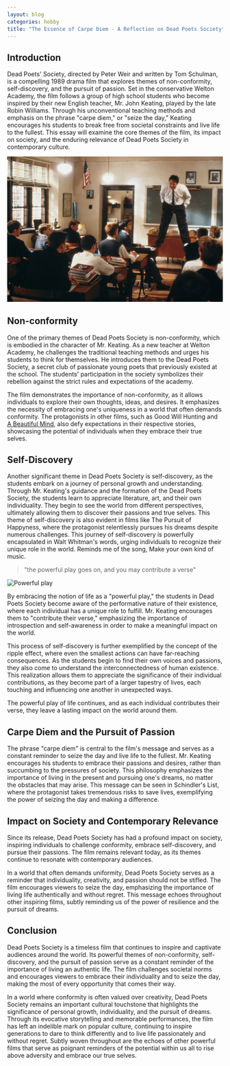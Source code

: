 ```yaml
---
layout: blog
categories: hobby
title: "The Essence of Carpe Diem - A Reflection on Dead Poets Society" 
---
```


## Introduction

Dead Poets' Society, directed by Peter Weir and written by Tom Schulman, is a compelling 1989 drama film that explores themes of non-conformity, self-discovery, and the pursuit of passion. Set in the conservative Welton Academy, the film follows a group of high school students who become inspired by their new English teacher, Mr. John Keating, played by the late Robin Williams. Through his unconventional teaching methods and emphasis on the phrase "carpe diem," or "seize the day," Keating encourages his students to break free from societal constraints and live life to the fullest. This essay will examine the core themes of the film, its impact on society, and the enduring relevance of Dead Poets Society in contemporary culture.

![Dead Poets Society](/assets/images/wp3721854-16351283.jpg)

## Non-conformity

One of the primary themes of Dead Poets Society is non-conformity, which is embodied in the character of Mr. Keating. As a new teacher at Welton Academy, he challenges the traditional teaching methods and urges his students to think for themselves. He introduces them to the Dead Poets Society, a secret club of passionate young poets that previously existed at the school. The students' participation in the society symbolizes their rebellion against the strict rules and expectations of the academy.

The film demonstrates the importance of non-conformity, as it allows individuals to explore their own thoughts, ideas, and desires. It emphasizes the necessity of embracing one's uniqueness in a world that often demands conformity. The protagonists in other films, such as Good Will Hunting and [A Beautiful Mind](/hobby/2014/01/01/A-Beautiful-Mind.html), also defy expectations in their respective stories, showcasing the potential of individuals when they embrace their true selves.

## Self-Discovery

Another significant theme in Dead Poets Society is self-discovery, as the students embark on a journey of personal growth and understanding. Through Mr. Keating's guidance and the formation of the Dead Poets Society, the students learn to appreciate literature, art, and their own individuality. They begin to see the world from different perspectives, ultimately allowing them to discover their passions and true selves. This theme of self-discovery is also evident in films like The Pursuit of Happyness, where the protagonist relentlessly pursues his dreams despite numerous challenges. This journey of self-discovery is powerfully encapsulated in Walt Whitman's words, urging individuals to recognize their unique role in the world. Reminds me of the song, Make your own kind of music.


> "the powerful play goes on, and you may contribute a verse" 

![Powerful play](/assets/images/DALL·E-2024-02-17-07.32.jpg)

By embracing the notion of life as a "powerful play," the students in Dead Poets Society become aware of the performative nature of their existence, where each individual has a unique role to fulfill. Mr. Keating encourages them to "contribute their verse," emphasizing the importance of introspection and self-awareness in order to make a meaningful impact on the world.

This process of self-discovery is further exemplified by the concept of the ripple effect, where even the smallest actions can have far-reaching consequences. As the students begin to find their own voices and passions, they also come to understand the interconnectedness of human existence. This realization allows them to appreciate the significance of their individual contributions, as they become part of a larger tapestry of lives, each touching and influencing one another in unexpected ways.

The powerful play of life continues, and as each individual contributes their verse, they leave a lasting impact on the world around them.

## Carpe Diem and the Pursuit of Passion

The phrase "carpe diem" is central to the film's message and serves as a constant reminder to seize the day and live life to the fullest. Mr. Keating encourages his students to embrace their passions and desires, rather than succumbing to the pressures of society. This philosophy emphasizes the importance of living in the present and pursuing one's dreams, no matter the obstacles that may arise. This message can be seen in Schindler's List, where the protagonist takes tremendous risks to save lives, exemplifying the power of seizing the day and making a difference.

## Impact on Society and Contemporary Relevance

Since its release, Dead Poets Society has had a profound impact on society, inspiring individuals to challenge conformity, embrace self-discovery, and pursue their passions. The film remains relevant today, as its themes continue to resonate with contemporary audiences.

In a world that often demands uniformity, Dead Poets Society serves as a reminder that individuality, creativity, and passion should not be stifled. The film encourages viewers to seize the day, emphasizing the importance of living life authentically and without regret. This message echoes throughout other inspiring films, subtly reminding us of the power of resilience and the pursuit of dreams.

## Conclusion

Dead Poets Society is a timeless film that continues to inspire and captivate audiences around the world. Its powerful themes of non-conformity, self-discovery, and the pursuit of passion serve as a constant reminder of the importance of living an authentic life. The film challenges societal norms and encourages viewers to embrace their individuality and to seize the day, making the most of every opportunity that comes their way.

In a world where conformity is often valued over creativity, Dead Poets Society remains an important cultural touchstone that highlights the significance of personal growth, individuality, and the pursuit of dreams. Through its evocative storytelling and memorable performances, the film has left an indelible mark on popular culture, continuing to inspire generations to dare to think differently and to live life passionately and without regret. Subtly woven throughout are the echoes of other powerful films that serve as poignant reminders of the potential within us all to rise above adversity and embrace our true selves.